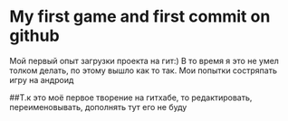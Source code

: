 # My first game and first commit on github
Мой первый опыт загрузки проекта на гит:)
В то время я это не умел толком делать, по этому вышло как то так.
Мои попытки состряпать игру на андроид


##Т.к это моё первое творение на гитхабе, то редактировать, переименовывать, дополнять тут его не буду

